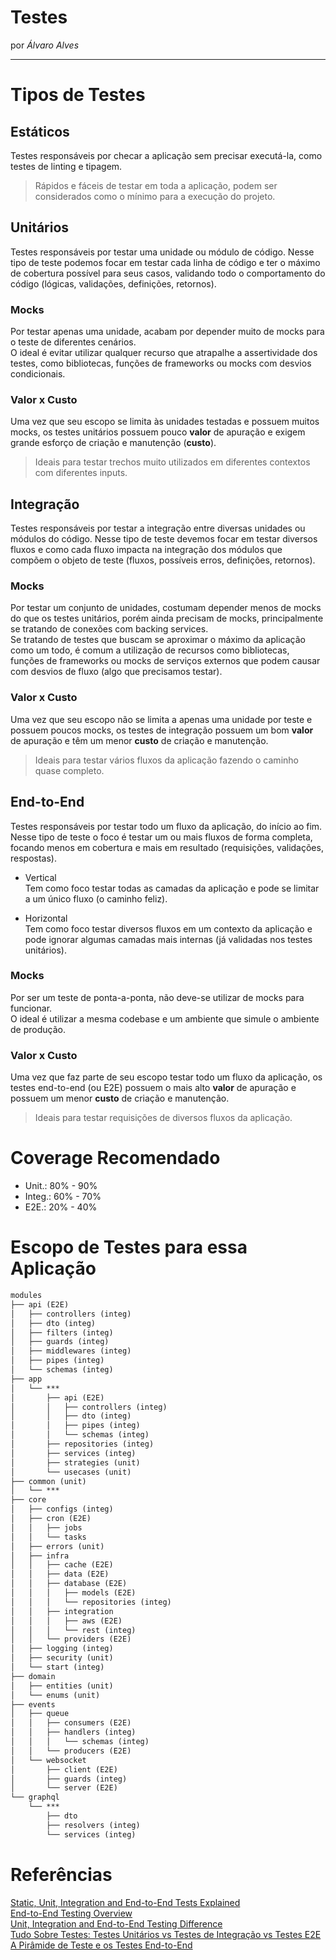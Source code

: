 
# Testes

por _Álvaro Alves_

---

# Tipos de Testes

## Estáticos
Testes responsáveis por checar a aplicação sem precisar executá-la, como testes de linting e tipagem.  
> Rápidos e fáceis de testar em toda a aplicação, podem ser considerados como o mínimo para a execução do projeto.  

## Unitários
Testes responsáveis por testar uma unidade ou módulo de código. Nesse tipo de teste podemos focar em testar cada linha de código e ter o máximo de cobertura possível para seus casos, validando todo o comportamento do código (lógicas, validações, definições, retornos).  

### Mocks
Por testar apenas uma unidade, acabam por depender muito de mocks para o teste de diferentes cenários.  
O ideal é evitar utilizar qualquer recurso que atrapalhe a assertividade dos testes, como bibliotecas, funções de frameworks ou mocks com desvios condicionais.  

### Valor x Custo
Uma vez que seu escopo se limita às unidades testadas e possuem muitos mocks, os testes unitários possuem pouco **valor** de apuração e exigem grande esforço de criação e manutenção (**custo**).  
> Ideais para testar trechos muito utilizados em diferentes contextos com diferentes inputs.  

## Integração
Testes responsáveis por testar a integração entre diversas unidades ou módulos do código. Nesse tipo de teste devemos focar em testar diversos fluxos e como cada fluxo impacta na integração dos módulos que compõem o objeto de teste (fluxos, possíveis erros, definições, retornos).  

### Mocks
Por testar um conjunto de unidades, costumam depender menos de mocks do que os testes unitários, porém ainda precisam de mocks, principalmente se tratando de conexões com backing services.  
Se tratando de testes que buscam se aproximar o máximo da aplicação como um todo, é comum a utilização de recursos como bibliotecas, funções de frameworks ou mocks de serviços externos que podem causar com desvios de fluxo (algo que precisamos testar).  

### Valor x Custo
Uma vez que seu escopo não se limita a apenas uma unidade por teste e possuem poucos mocks, os testes de integração possuem um bom **valor** de apuração e têm um menor **custo** de criação e manutenção.  
> Ideais para testar vários fluxos da aplicação fazendo o caminho quase completo.  

## End-to-End
Testes responsáveis por testar todo um fluxo da aplicação, do início ao fim. Nesse tipo de teste o foco é testar um ou mais fluxos de forma completa, focando menos em cobertura e mais em resultado (requisições, validações, respostas).  

- Vertical  
Tem como foco testar todas as camadas da aplicação e pode se limitar a um único fluxo (o caminho feliz).  

- Horizontal  
Tem como foco testar diversos fluxos em um contexto da aplicação e pode ignorar algumas camadas mais internas (já validadas nos testes unitários).  

### Mocks
Por ser um teste de ponta-a-ponta, não deve-se utilizar de mocks para funcionar.  
O ideal é utilizar a mesma codebase e um ambiente que simule o ambiente de produção.  

### Valor x Custo
Uma vez que faz parte de seu escopo testar todo um fluxo da aplicação, os testes end-to-end (ou E2E) possuem o mais alto **valor** de apuração e possuem um menor **custo** de criação e manutenção.  
> Ideais para testar requisições de diversos fluxos da aplicação.  

# Coverage Recomendado

- Unit.: 80% - 90%  
- Integ.: 60% - 70%  
- E2E.: 20% - 40%  

# Escopo de Testes para essa Aplicação

```txt
modules
├── api (E2E)
│   ├── controllers (integ)
│   ├── dto (integ)
│   ├── filters (integ)
│   ├── guards (integ)
│   ├── middlewares (integ)
│   ├── pipes (integ)
│   └── schemas (integ)
├── app
│   └── ***
│       ├── api (E2E)
│       │   ├── controllers (integ)
│       │   ├── dto (integ)
│       │   ├── pipes (integ)
│       │   └── schemas (integ)
│       ├── repositories (integ)
│       ├── services (integ)
│       ├── strategies (unit)
│       └── usecases (unit)
├── common (unit)
│   └── ***
├── core
│   ├── configs (integ)
│   ├── cron (E2E)
│   │   ├── jobs
│   │   └── tasks
│   ├── errors (unit)
│   ├── infra
│   │   ├── cache (E2E)
│   │   ├── data (E2E)
│   │   ├── database (E2E)
│   │   │   ├── models (E2E)
│   │   │   └── repositories (integ)
│   │   ├── integration
│   │   │   ├── aws (E2E)
│   │   │   └── rest (integ)
│   │   └── providers (E2E)
│   ├── logging (integ)
│   ├── security (unit)
│   └── start (integ)
├── domain
│   ├── entities (unit)
│   └── enums (unit)
├── events
│   ├── queue
│   │   ├── consumers (E2E)
│   │   ├── handlers (integ)
│   │   │   └── schemas (integ)
│   │   └── producers (E2E)
│   └── websocket
│       ├── client (E2E)
│       ├── guards (integ)
│       └── server (E2E)
└── graphql
    └── ***
        ├── dto
        ├── resolvers (integ)
        └── services (integ)
```

# Referências

[Static, Unit, Integration and End-to-End Tests Explained](https://medium.com/@lucas.paganini/static-unit-integration-and-end-to-end-tests-explained-f87a0ac40ca5)  
[End-to-End Testing Overview](https://aloa.co/blog/end-to-end-testing-overview)  
[Unit, Integration and End-to-End Testing Difference](https://www.twilio.com/en-us/blog/unit-integration-end-to-end-testing-difference)  
[Tudo Sobre Testes: Testes Unitários vs Testes de Integração vs Testes E2E](https://medium.com/rpedroni/tudo-sobre-testes-testes-unitários-vs-testes-de-integração-vs-testes-e2e-6a7cc955779)  
[A Pirâmide de Teste e os Testes End-to-End](https://medium.com/gtsw/a-pirâmide-de-teste-e-os-testes-end-to-end-38f77ad3d137)  
